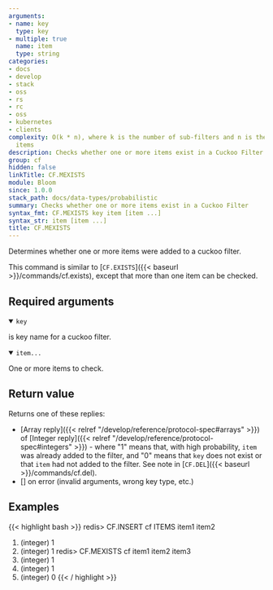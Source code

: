 ```yaml
---
arguments:
- name: key
  type: key
- multiple: true
  name: item
  type: string
categories:
- docs
- develop
- stack
- oss
- rs
- rc
- oss
- kubernetes
- clients
complexity: O(k * n), where k is the number of sub-filters and n is the number of
  items
description: Checks whether one or more items exist in a Cuckoo Filter
group: cf
hidden: false
linkTitle: CF.MEXISTS
module: Bloom
since: 1.0.0
stack_path: docs/data-types/probabilistic
summary: Checks whether one or more items exist in a Cuckoo Filter
syntax_fmt: CF.MEXISTS key item [item ...]
syntax_str: item [item ...]
title: CF.MEXISTS
---
```

Determines whether one or more items were added to a cuckoo filter.

This command is similar to [`CF.EXISTS`]({{< baseurl >}}/commands/cf.exists), except that more than one item can be checked.

## Required arguments

<details open><summary><code>key</code></summary>

is key name for a cuckoo filter.

</details>

<details open><summary><code>item...</code></summary>

One or more items to check.
</details>

## Return value

Returns one of these replies:

- [Array reply]({{< relref "/develop/reference/protocol-spec#arrays" >}}) of [Integer reply]({{< relref "/develop/reference/protocol-spec#integers" >}}) - where "1" means that, with high probability, `item` was already added to the filter, and "0" means that `key` does not exist or that `item` had not added to the filter. See note in [`CF.DEL`]({{< baseurl >}}/commands/cf.del).
- [] on error (invalid arguments, wrong key type, etc.)

## Examples

{{< highlight bash >}}
redis> CF.INSERT cf ITEMS item1 item2
1) (integer) 1
2) (integer) 1
redis> CF.MEXISTS cf item1 item2 item3
1) (integer) 1
2) (integer) 1
3) (integer) 0
{{< / highlight >}}

